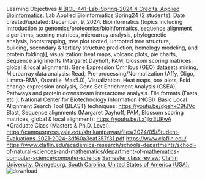 Learning Objectives [# BIOL-441-Lab-Spring-2024 4 Credits, Applied Bioinformatics](https://pawar1550.wixsite.com/claflin-courses/copy-of-lab-applied-bioinformatics-bi-1).
Lab Applied Bioinformatics Spring24 (2 students). Date created/updated: December, 9, 2024.
Bioinformatics (topics including Introduction to genomics/proteomics/bioinformatics, sequence alignment algorithms, scoring matrices, microarray analysis, phylogenetic analysis, bootstrapping, tree plot rooted, unrooted tree structure, building, secondary & tertiary structure prediction, homology modeling, and protein folding)], visualization: heat maps, volcano plots, pie charts, Sequence alignments (Margaret Dayhoff, PAM, blossom scoring matrices, global & local alignment). Gene Expression Omnibus (GEO) datasets mining, Microarray data analysis: Read, Pre-processing/Normalization (Affy, Oligo, Limma-RMA, Quantile, Mas5.0), Visualization: Heat maps, box plots, Fold change expression analysis, Gene Set Enrichment Analysis (GSEA), Pathways and protein downstream interactome analysis. File formats (Fasta, etc.). National Center for Biotechnology Information (NCBI)  Basic Local Alignment Search Tool (BLAST) techniques: https://youtu.be/dgehxC9tJVc
Blast, Sequence alignments (Margaret Dayhoff, PAM, Blossom scoring matrices, global & local alignment): https://youtu.be/Lx1jkr3UKwA
*Graduate Class (Masters & Ph.D. Level). https://campuspress.yale.edu/shrikantpawar/files/2024/05/Student-Evaluations-2021-2024-3df60a3eaf357f31.pdf
https://www.claflin.edu/ https://www.claflin.edu/academics-research/schools-departments/school-of-natural-sciences-and-mathematics/department-of-mathematics-computer-science/computer-science [Semester class review:](https://youtu.be/Pju8ecWWRAw)
[Claflin University, Orangeburg, South Carolina, United States of America (USA).](https://www.claflin.edu/docs/default-source/academic-affairs-student-services/2018-2020-undergraduate-catalog_final_aug-21-2019_web.pdf?sfvrsn=15bf3f0e_6)
![download](https://github.com/user-attachments/assets/0cad8b7a-c3e6-4dda-a377-64aceb10a854)
